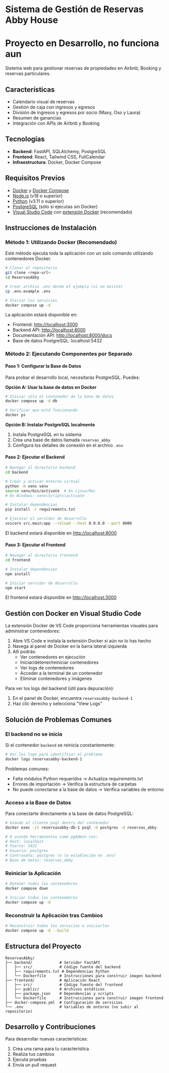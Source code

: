 # Sistema de Gestión de Reservas Abby House
# Proyecto en Desarrollo, no funciona aun

Sistema web para gestionar reservas de propiedades en Airbnb, Booking y reservas particulares.

## Características

- Calendario visual de reservas
- Gestión de caja con ingresos y egresos
- División de ingresos y egresos por socio (Maxy, Oso y Laura)
- Resumen de ganancias
- Integración con APIs de Airbnb y Booking

## Tecnologías

- **Backend**: FastAPI, SQLAlchemy, PostgreSQL
- **Frontend**: React, Tailwind CSS, FullCalendar
- **Infraestructura**: Docker, Docker Compose

## Requisitos Previos

- [Docker](https://docs.docker.com/get-docker/) y [Docker Compose](https://docs.docker.com/compose/install/)
- [Node.js](https://nodejs.org/) (v18 o superior)
- [Python](https://www.python.org/downloads/) (v3.11 o superior)
- [PostgreSQL](https://www.postgresql.org/download/) (sólo si ejecutas sin Docker)
- [Visual Studio Code](https://code.visualstudio.com/) con [extensión Docker](https://marketplace.visualstudio.com/items?itemName=ms-azuretools.vscode-docker) (recomendado)

## Instrucciones de Instalación

### Método 1: Utilizando Docker (Recomendado)

Este método ejecuta toda la aplicación con un solo comando utilizando contenedores Docker.

```bash
# Clonar el repositorio
git clone <repo-url>
cd ReservasAbby

# Crear archivo .env desde el ejemplo (si no existe)
cp .env.example .env

# Iniciar los servicios
docker compose up -d
```

La aplicación estará disponible en:
- Frontend: [http://localhost:3000](http://localhost:3000)
- Backend API: [http://localhost:8000](http://localhost:8000)
- Documentación API: [http://localhost:8000/docs](http://localhost:8000/docs)
- Base de datos PostgreSQL: localhost:5432

### Método 2: Ejecutando Componentes por Separado

#### Paso 1: Configurar la Base de Datos

Para probar el desarrollo local, necesitarás PostgreSQL. Puedes:

**Opción A: Usar la base de datos en Docker**
```bash
# Iniciar sólo el contenedor de la base de datos
docker compose up -d db

# Verificar que está funcionando
docker ps
```

**Opción B: Instalar PostgreSQL localmente**
1. Instala PostgreSQL en tu sistema
2. Crea una base de datos llamada `reservas_abby`
3. Configura los detalles de conexión en el archivo `.env`

#### Paso 2: Ejecutar el Backend

```bash
# Navegar al directorio backend
cd backend

# Crear y activar entorno virtual
python -m venv venv
source venv/bin/activate  # En Linux/Mac
# En Windows: venv\Scripts\activate

# Instalar dependencias
pip install -r requirements.txt

# Ejecutar el servidor de desarrollo
uvicorn src.main:app --reload --host 0.0.0.0 --port 8000
```

El backend estará disponible en [http://localhost:8000](http://localhost:8000)

#### Paso 3: Ejecutar el Frontend

```bash
# Navegar al directorio frontend
cd frontend

# Instalar dependencias
npm install

# Iniciar servidor de desarrollo
npm start
```

El frontend estará disponible en [http://localhost:3000](http://localhost:3000)

## Gestión con Docker en Visual Studio Code

La extensión Docker de VS Code proporciona herramientas visuales para administrar contenedores:

1. Abre VS Code e instala la extensión Docker si aún no lo has hecho
2. Navega al panel de Docker en la barra lateral izquierda
3. Allí podrás:
   - Ver contenedores en ejecución
   - Iniciar/detener/reiniciar contenedores
   - Ver logs de contenedores
   - Acceder a la terminal de un contenedor
   - Eliminar contenedores y imágenes

Para ver los logs del backend (útil para depuración):
1. En el panel de Docker, encuentra `reservasabby-backend-1`
2. Haz clic derecho y selecciona "View Logs"

## Solución de Problemas Comunes

### El backend no se inicia

Si el contenedor `backend` se reinicia constantemente:

```bash
# Ver los logs para identificar el problema
docker logs reservasabby-backend-1
```

Problemas comunes:
- Falta módulos Python requeridos → Actualiza requirements.txt
- Errores de importación → Verifica la estructura de carpetas
- No puede conectarse a la base de datos → Verifica variables de entorno

### Acceso a la Base de Datos

Para conectarte directamente a la base de datos PostgreSQL:

```bash
# Usando el cliente psql dentro del contenedor
docker exec -it reservasabby-db-1 psql -U postgres -d reservas_abby

# O usando herramientas como pgAdmin con:
# Host: localhost
# Puerto: 5432
# Usuario: postgres
# Contraseña: postgres (o la establecida en .env)
# Base de datos: reservas_abby
```

### Reiniciar la Aplicación

```bash
# Detener todos los contenedores
docker compose down

# Iniciar todos los contenedores
docker compose up -d
```

### Reconstruir la Aplicación tras Cambios

```bash
# Reconstruir todos los servicios e iniciarlos
docker compose up -d --build
```

## Estructura del Proyecto

```
ReservasAbby/
├── backend/            # Servidor FastAPI
│   ├── src/            # Código fuente del backend
│   ├── requirements.txt # Dependencias Python
│   └── Dockerfile      # Instrucciones para construir imagen backend
├── frontend/           # Aplicación React
│   ├── src/            # Código fuente del frontend
│   ├── public/         # Archivos estáticos
│   ├── package.json    # Dependencias y scripts
│   └── Dockerfile      # Instrucciones para construir imagen frontend
├── docker-compose.yml  # Configuración de servicios
└── .env                # Variables de entorno (no subir al repositorio)
```

## Desarrollo y Contribuciones

Para desarrollar nuevas características:

1. Crea una rama para tu característica
2. Realiza tus cambios
3. Ejecuta pruebas
4. Envía un pull request